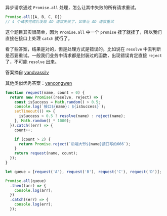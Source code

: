 异步请求通过 `Promise.all` 处理，怎么让其中失败的所有请求重试。

```js
Promise.all([A, B, C, D])
// 4 个请求完成后发现 AD 请求失败了，如果让 AD 请求重试
```

这个题目其实很简单，因为 `Promise.all` 中一个 `promise` 挂了就挂了，所以我们直接在接口上处理 `catch` 就行了。

看了些答案，结果是对的，但是处理方式是错误的。比如说在 `resolve` 中去判断是否要重试。一般我们业务中请求都是封装过的函数，出现错误肯定直接 `reject` 了，不可能 `resolve` 出来。

答案摘自 [vandvassily](https://github.com/KieSun/fucking-frontend/issues/6#issuecomment-797237791)

其他类似优秀答案：[yancongwen](https://github.com/KieSun/fucking-frontend/issues/6#issuecomment-797283287)

```js
function request(name, count = 0) {
  return new Promise((resolve, reject) => {
    const isSuccess = Math.random() > 0.5;
    console.log(`接口${name}: ${isSuccess}`);
    setTimeout(() => {
      isSuccess > 0.5 ? resolve(name) : reject(name);
    }, Math.random() * 1000);
  }).catch((err) => {
    count++;

    if (count > 2) {
      return Promise.reject(`后端大爷${name}接口写的666`);
    }
    return request(name, count);
  });
}

let queue = [request('A'), request('B'), request('C'), request('D')];

Promise.all(queue)
  .then((arr) => {
    console.log(arr);
  })
  .catch((err) => {
    console.log(err);
  });
```

